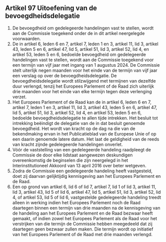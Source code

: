 ## Artikel 97 Uitoefening van de bevoegdheidsdelegatie

1. De bevoegdheid om gedelegeerde handelingen vast te stellen, wordt aan de Commissie toegekend onder de in dit artikel neergelegde voorwaarden.
2. De in artikel 6, leden 6 en 7, artikel 7, leden 1 en 3, artikel 11, lid 3, artikel 43, leden 5 en 6, artikel 47, lid 5, artikel 51, lid 3, artikel 52, lid 4, en artikel 53, leden 5 en 6, bedoelde bevoegdheid om gedelegeerde handelingen vast te stellen, wordt aan de Commissie toegekend voor een termijn van vijf jaar met ingang van 1 augustus 2024. De Commissie stelt uiterlijk negen maanden voor het einde van de termijn van vijf jaar een verslag op over de bevoegdheidsdelegatie. De bevoegdheidsdelegatie wordt stilzwijgend met termijnen van dezelfde duur verlengd, tenzij het Europees Parlement of de Raad zich uiterlijk drie maanden voor het einde van elke termijn tegen deze verlenging verzet.
3. Het Europees Parlement of de Raad kan de in artikel 6, leden 6 en 7, artikel 7, leden 1 en 3, artikel 11, lid 3, artikel 43, leden 5 en 6, artikel 47, lid 5, artikel 51, lid 3, artikel 52, lid 4, en artikel 53, leden 5 en 6, bedoelde bevoegdheidsdelegatie te allen tijde intrekken. Het besluit tot intrekking beëindigt de delegatie van de in dat besluit genoemde bevoegdheid. Het wordt van kracht op de dag na die van de bekendmaking ervan in het Publicatieblad van de Europese Unie of op een daarin genoemde latere datum. Het laat de geldigheid van de reeds van kracht zijnde gedelegeerde handelingen onverlet.
4. Vóór de vaststelling van een gedelegeerde handeling raadpleegt de Commissie de door elke lidstaat aangewezen deskundigen overeenkomstig de beginselen die zijn neergelegd in het Interinstitutioneel Akkoord van 13 april 2016 over beter wetgeven.
5. Zodra de Commissie een gedelegeerde handeling heeft vastgesteld, doet zij daarvan gelijktijdig kennisgeving aan het Europees Parlement en de Raad.
6. Een op grond van artikel 6, lid 6 of lid 7, artikel 7, lid 1 of lid 3, artikel 11, lid 3, artikel 43, lid 5 of lid 6, artikel 47, lid 5, artikel 51, lid 3, artikel 52, lid 4, of artikel 53, lid 5 of lid 6, vastgestelde gedelegeerde handeling treedt alleen in werking indien het Europees Parlement noch de Raad daartegen binnen een termijn van drie maanden na de kennisgeving van de handeling aan het Europees Parlement en de Raad bezwaar heeft gemaakt, of indien zowel het Europees Parlement als de Raad voor het verstrijken van die termijn de Commissie hebben meegedeeld dat zij daartegen geen bezwaar zullen maken. Die termijn wordt op initiatief van het Europees Parlement of de Raad met drie maanden verlengd.